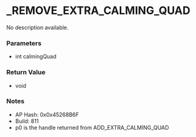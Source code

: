 # _REMOVE_EXTRA_CALMING_QUAD

No description available.

### Parameters
* int calmingQuad

### Return Value
* void

### Notes
* AP Hash: 0x0x45268B6F
* Build: 811
* p0 is the handle returned from ADD_EXTRA_CALMING_QUAD

